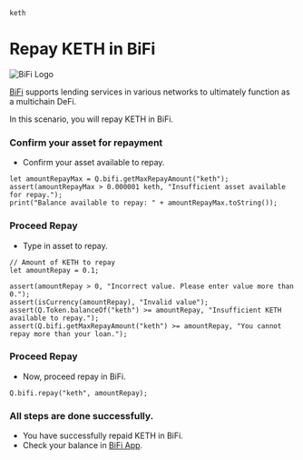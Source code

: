 ```meta-Currency
keth
```

# Repay KETH in BiFi

![BiFi Logo](https://s3.ap-northeast-2.amazonaws.com/thebifrost.io/home/bifi/bifi_logo.svg)

[BiFi](https://bifi.finance/) supports lending services in various networks to ultimately function as a multichain DeFi.

In this scenario, you will repay KETH in BiFi.

### Confirm your asset for repayment

- Confirm your asset available to repay.

```output-Dynamic
let amountRepayMax = Q.bifi.getMaxRepayAmount("keth");
assert(amountRepayMax > 0.000001 keth, "Insufficient asset available for repay.");
print("Balance available to repay: " + amountRepayMax.toString());
```

### Proceed Repay

- Type in asset to repay.

```input KETH
// Amount of KETH to repay
let amountRepay = 0.1;
```

```input-Verify
assert(amountRepay > 0, "Incorrect value. Please enter value more than 0.");
assert(isCurrency(amountRepay), "Invalid value");
assert(Q.Token.balanceOf("keth") >= amountRepay, "Insufficient KETH available to repay.");
assert(Q.bifi.getMaxRepayAmount("keth") >= amountRepay, "You cannot repay more than your loan.");
```

### Proceed Repay

- Now, proceed repay in BiFi.

```taster
Q.bifi.repay("keth", amountRepay);
```

### All steps are done successfully.

- You have successfully repaid KETH in BiFi.
- Check your balance in [BiFi App](https://app.bifi.finance/).
